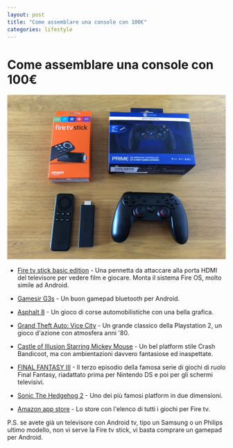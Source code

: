 ```yaml
---
layout: post
title: "Come assemblare una console con 100€"
categories: lifestyle
---
```


# Come assemblare una console con 100€

![Fire Tv Console](https://raw.githubusercontent.com/marcofromsicily/blog/master/images/fire-tv-console.jpg)

* [Fire tv stick basic edition](https://www.amazon.it/Fire-TV-Stick-Basic-Edition/dp/B01ETRGE7M/ref=sr_1_1?ie=UTF8&qid=1515072917&sr=8-1&keywords=fire+tv+stick) - Una pennetta da attaccare alla porta HDMI del televisore per vedere film e giocare. Monta il sistema Fire OS, molto simile ad Android.

* [Gamesir G3s](https://www.amazon.it/GameSir-G3s-Wireless-Bluetooth-Controller/dp/B019RSWWQ0/ref=sr_1_2?ie=UTF8&qid=1515072964&sr=8-2&keywords=gamesir+g3s) - Un buon gamepad bluetooth per Android.

* [Asphalt 8](https://www.amazon.it/Asphalt-8-Airborne-Kindle-Tablet/dp/B00EQ0CKRQ/ref=sr_1_2?s=mobile-apps&ie=UTF8&qid=1515073071&sr=1-2) - Un gioco di corse automobilistiche con una bella grafica.

* [Grand Theft Auto: Vice City](https://www.amazon.it/Grand-Theft-Auto-Vice-City/dp/B00CF354UG/ref=sr_1_1?s=mobile-apps&ie=UTF8&qid=1515073733&sr=1-1) - Un grande classico della Playstation 2, un gioco d'azione con atmosfera anni '80.

* [Castle of Illusion Starring Mickey Mouse](https://www.amazon.it/Castle-Illusion-Starring-Mickey-Mouse/dp/B00KYYS2VG/ref=sr_1_37?s=mobile-apps&ie=UTF8&qid=1515073139&sr=1-37) - Un bel platform stile Crash Bandicoot, ma con ambientazioni davvero fantasiose ed inaspettate.

* [FINAL FANTASY III](https://www.amazon.it/SQUARE-ENIX-CO-LTD-FANTASY/dp/B009YG2ND8/ref=sr_1_1?s=mobile-apps&ie=UTF8&qid=1515073520&sr=1-1&keywords=final+fantasy) - Il terzo episodio della famosa serie di giochi di ruolo Final Fantasy, riadattato prima per Nintendo DS e poi per gli schermi televisivi.

* [Sonic The Hedgehog 2](https://www.amazon.it/Sega-of-America-Sonic-Hedgehog/dp/B00HAPRVWS/ref=sr_1_6?s=mobile-apps&ie=UTF8&qid=1515073424&sr=1-6&keywords=sonic) - Uno dei più famosi platform in due dimensioni.

* [Amazon app store](https://www.amazon.it/s/ref=lp_11621650031_nr_n_6?fst=as%3Aoff&rh=n%3A1661660031%2Cn%3A%211661662031%2Cn%3A11621649031%2Cn%3A11621650031%2Cn%3A1725429031&bbn=11621650031&ie=UTF8&qid=1515085098&rnid=1661661031) - Lo store con l'elenco di tutti i giochi per Fire tv.


P.S. se avete già un televisore con Android tv, tipo un Samsung o un Philips ultimo modello, non vi serve la Fire tv stick, vi basta comprare un gamepad per Android.
